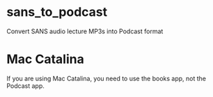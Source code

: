 # sans_to_podcast
Convert SANS audio lecture MP3s into Podcast format

# Mac Catalina
If you are using Mac Catalina, you need to use the books app, not the Podcast app. 